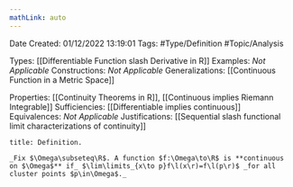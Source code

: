 ```yaml
---
mathLink: auto
---
```


<div class="topSpace"></div>

Date Created: 01/12/2022 13:19:01
Tags: #Type/Definition #Topic/Analysis

Types: [[Differentiable Function slash Derivative in R]]
Examples: _Not Applicable_
Constructions: _Not Applicable_
Generalizations: [[Continuous Function in a Metric Space]]

Properties: [[Continuity Theorems in R]], [[Continuous implies Riemann Integrable]]
Sufficiencies: [[Differentiable implies continuous]]
Equivalences: _Not Applicable_
Justifications: [[Sequential slash functional limit characterizations of continuity]]

``` ad-Definition
title: Definition.

_Fix $\Omega\subseteq\R$. A function $f:\Omega\to\R$ is **continuous on $\Omega$** if_ $\lim\limits_{x\to p}f\l(x\r)=f\l(p\r)$ _for all cluster points $p\in\Omega$._

```
